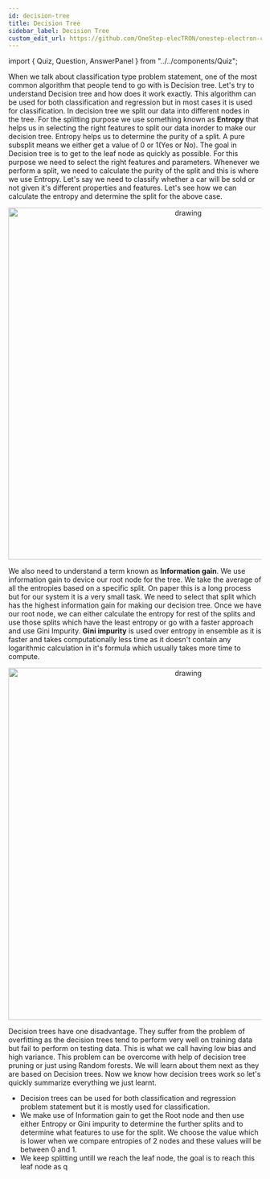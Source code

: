 ```yaml
---
id: decision-tree
title: Decision Tree
sidebar_label: Decision Tree
custom_edit_url: https://github.com/OneStep-elecTRON/onestep-electron-content
---
```


import { Quiz, Question, AnswerPanel } from "../../components/Quiz";

When we talk about classification type problem statement, one of the most common algorithm that people tend to go with is Decision tree. Let's try to understand Decision tree and how does it work exactly. This algorithm can be used for both classification and regression but in most cases it is used for classification. In decision tree we split our data into different nodes in the tree. For the splitting purpose we use something known as **Entropy** that helps us in selecting the right features to split our data inorder to make our decision tree. Entropy helps us to determine the purity of a split. A pure subsplit means we either get a value of 0 or 1(Yes or No). The goal in Decision tree is to get to the leaf node as quickly as possible. For this purpose we need to select the right features and parameters. Whenever we perform a split, we need to calculate the purity of the split and this is where we use Entropy. Let's say we need to classify whether a car will be sold or not given it's different properties and features. Let's see how we can calculate the entropy and determine the split for the above case.<br/>

<p align="center">
<img src="https://raw.githubusercontent.com/OneStep-elecTRON/ContentSection/main/Courses/easy_track/Decision%20Trees/DecisionTree-1.png" alt="drawing" width="700"/>
</p>

We also need to understand a term known as **Information gain**. We use information gain to device our root node for the tree. We take the average of all the entropies based on a specific split. On paper this is a long process but for our system it is a very small task. We need to select that split which has the highest information gain for making our decision tree. Once we have our root node, we can either calculate the entropy for rest of the splits and use those splits which have the least entropy or go with a faster approach and use Gini Impurity. **Gini impurity** is used over entropy in ensemble as it is faster and takes computationally less time as it doesn't contain any logarithmic calculation in it's formula which usually takes more time to compute. <br/>

<p align="center">
<img src="https://raw.githubusercontent.com/OneStep-elecTRON/ContentSection/main/Courses/easy_track/Decision%20Trees/DecisionTree-2.png" alt="drawing" width="700"/>
</p>

Decision trees have one disadvantage. They suffer from the problem of overfitting as the decision trees tend to perform very well on training data but fail to perform on testing data. This is what we call having low bias and high variance. This problem can be overcome with help of decision tree pruning or just using Random forests. We will learn about them next as they are based on Decision trees. Now we know how decision trees work so let's quickly summarize everything we just learnt. <br/>

- Decision trees can be used for both classification and regression problem statement but it is mostly used for classification.
- We make use of Information gain to get the Root node and then use either Entropy or Gini impurity to determine the further splits and to determine what features to use for the split. We choose the value which is lower when we compare entropies of 2 nodes and these values will be between 0 and 1.
- We keep splitting untill we reach the leaf node, the goal is to reach this leaf node as q